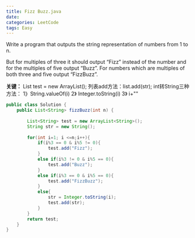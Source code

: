 ```yaml
---
title: Fizz Buzz.java
date: 
categories: LeetCode
tags: Easy
---
```




Write a program that outputs the string representation of numbers from 1 to n.

But for multiples of three it should output “Fizz” instead of the number and for the multiples of five output “Buzz”. For numbers which are multiples of both three and five output “FizzBuzz”.
<!-- more -->
**关键：**
List<String> test = new ArrayList<String>(); 列表add方法：list.add(str);
int转String三种方法：
1》String.valueOf(i)
2》 Integer.toString(i)
3》 i+""


``` java
public class Solution {
    public List<String> fizzBuzz(int n) {
        
        List<String> test = new ArrayList<String>();
        String str = new String();
        
        for(int i=1; i <=n;i++){
            if(i%3 == 0 & i%5 != 0){
                test.add("Fizz");
            }
            else if(i%3 != 0 & i%5 == 0){
                test.add("Buzz");
            }
            else if(i%3 == 0 & i%5 == 0){
                test.add("FizzBuzz");
            }
            else{
                str = Integer.toString(i);
                test.add(str);
            }
        }
        return test;     
    }
}
```
